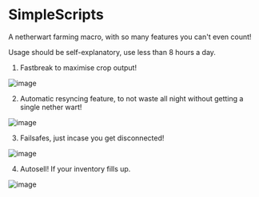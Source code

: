 # SimpleScripts

A netherwart farming macro, with so many features you can't even count!

Usage should be self-explanatory, use less than 8 hours a day.

1. Fastbreak to maximise crop output!

![image](https://user-images.githubusercontent.com/110033756/181193235-b7a3d6f0-54ac-447c-ad9b-faeb3e3dd388.png)

2. Automatic resyncing feature, to not waste all night without getting a single nether wart!

![image](https://user-images.githubusercontent.com/110033756/181193544-5a691f02-f040-45c8-96a3-0454a5df5b86.png)

3. Failsafes, just incase you get disconnected!

![image](https://user-images.githubusercontent.com/110033756/181193636-e421a5d7-9016-40c2-97b8-39c82b95c7d3.png)

4. Autosell! If your inventory fills up.

![image](https://user-images.githubusercontent.com/110033756/181194002-7790bfbf-bd71-4f20-9ccb-93fb8cadf797.png)

